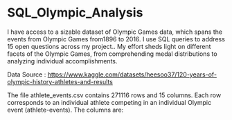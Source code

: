 # SQL_Olympic_Analysis

I have access to a sizable dataset of Olympic Games data, which spans the events from Olympic Games from1896 to 2016. I use SQL queries to address 15 open questions across my project.. My effort sheds light on different facets of the Olympic Games, from comprehending medal distributions to analyzing individual accomplishments.

Data Source : https://www.kaggle.com/datasets/heesoo37/120-years-of-olympic-history-athletes-and-results

The file athlete_events.csv contains 271116 rows and 15 columns. Each row corresponds to an individual athlete competing in an individual Olympic event (athlete-events). The columns are:
